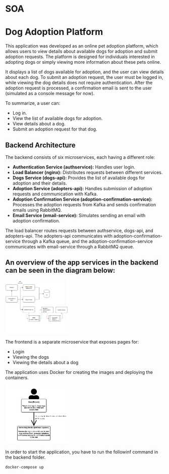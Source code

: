 # SOA
# Dog Adoption Platform

This application was developed as an online pet adoption platform, which allows users to view details about available dogs for adoption and submit adoption requests. The platform is designed for individuals interested in adopting dogs or simply viewing more information about these pets online.

It displays a list of dogs available for adoption, and the user can view details about each dog. To submit an adoption request, the user must be logged in, while viewing the dog details does not require authentication. After the adoption request is processed, a confirmation email is sent to the user (simulated as a console message for now).

To summarize, a user can:
- Log in.
- View the list of available dogs for adoption.
- View details about a dog.
- Submit an adoption request for that dog.

## Backend Architecture

The backend consists of six microservices, each having a different role:

- **Authentication Service (authservice):** Handles user login.
- **Load Balancer (nginx):** Distributes requests between different services.
- **Dogs Service (dogs-api):** Provides the list of available dogs for adoption and their details.
- **Adoption Service (adopters-api):** Handles submission of adoption requests and communication with Kafka.
- **Adoption Confirmation Service (adoption-confirmation-service):** Processes the adoption requests from Kafka and sends confirmation emails using RabbitMQ.
- **Email Service (email-service):** Simulates sending an email with adoption confirmation.

The load balancer routes requests between authservice, dogs-api, and adopters-api. The adopters-api communicates with adoption-confirmation-service through a Kafka queue, and the adoption-confirmation-service communicates with email-service through a RabbitMQ queue.

## An overview of the app services in the backend can be seen in the diagram below:
<img src="diagram.png" width="200">

The frontend is a separate microservice that exposes pages for:
- Login
- Viewing the dogs
- Viewing the details about a dog

The application uses Docker for creating the images and deploying the containers.

<img src="c4.png" width="200">

In order to start the application, you have to run the followinf command in the backend folder.
```bash
docker-compose up
```
